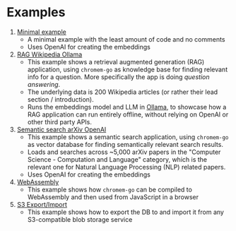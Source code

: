 # Examples

1. [Minimal example](minimal)
   - A minimal example with the least amount of code and no comments
   - Uses OpenAI for creating the embeddings
2. [RAG Wikipedia Ollama](rag-wikipedia-ollama)
   - This example shows a retrieval augmented generation (RAG) application, using `chromem-go` as knowledge base for finding relevant info for a question. More specifically the app is doing *question answering*.
   - The underlying data is 200 Wikipedia articles (or rather their lead section / introduction).
   - Runs the embeddings model and LLM in [Ollama](https://github.com/ollama/ollama), to showcase how a RAG application can run entirely offline, without relying on OpenAI or other third party APIs.
3. [Semantic search arXiv OpenAI](semantic-search-arxiv-openai)
   - This example shows a semantic search application, using `chromem-go` as vector database for finding semantically relevant search results.
   - Loads and searches across ~5,000 arXiv papers in the "Computer Science - Computation and Language" category, which is the relevant one for Natural Language Processing (NLP) related papers.
   - Uses OpenAI for creating the embeddings
4. [WebAssembly](webassembly)
   - This example shows how `chromem-go` can be compiled to WebAssembly and then used from JavaScript in a browser
5. [S3 Export/Import](s3-export-import)
   - This example shows how to export the DB to and import it from any S3-compatible blob storage service
